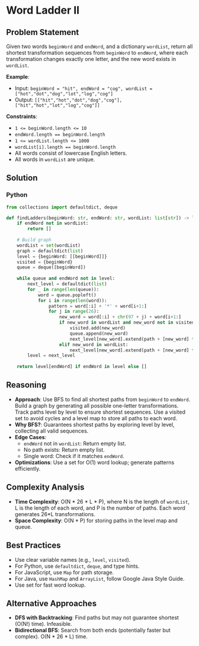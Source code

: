 # Word Ladder II

## Problem Statement
Given two words `beginWord` and `endWord`, and a dictionary `wordList`, return all shortest transformation sequences from `beginWord` to `endWord`, where each transformation changes exactly one letter, and the new word exists in `wordList`.

**Example**:
- Input: `beginWord = "hit", endWord = "cog", wordList = ["hot","dot","dog","lot","log","cog"]`
- Output: `[["hit","hot","dot","dog","cog"],["hit","hot","lot","log","cog"]]`

**Constraints**:
- `1 <= beginWord.length <= 10`
- `endWord.length == beginWord.length`
- `1 <= wordList.length <= 1000`
- `wordList[i].length == beginWord.length`
- All words consist of lowercase English letters.
- All words in `wordList` are unique.

## Solution

### Python
```python
from collections import defaultdict, deque

def findLadders(beginWord: str, endWord: str, wordList: list[str]) -> list[list[str]]:
    if endWord not in wordList:
        return []
    
    # Build graph
    wordList = set(wordList)
    graph = defaultdict(list)
    level = {beginWord: [[beginWord]]}
    visited = {beginWord}
    queue = deque([beginWord])
    
    while queue and endWord not in level:
        next_level = defaultdict(list)
        for _ in range(len(queue)):
            word = queue.popleft()
            for i in range(len(word)):
                pattern = word[:i] + '*' + word[i+1:]
                for j in range(26):
                    new_word = word[:i] + chr(97 + j) + word[i+1:]
                    if new_word in wordList and new_word not in visited:
                        visited.add(new_word)
                        queue.append(new_word)
                        next_level[new_word].extend(path + [new_word] for path in level[word])
                    elif new_word in wordList:
                        next_level[new_word].extend(path + [new_word] for path in level[word])
        level = next_level
    
    return level[endWord] if endWord in level else []
```

## Reasoning
- **Approach**: Use BFS to find all shortest paths from `beginWord` to `endWord`. Build a graph by generating all possible one-letter transformations. Track paths level by level to ensure shortest sequences. Use a visited set to avoid cycles and a level map to store all paths to each word.
- **Why BFS?**: Guarantees shortest paths by exploring level by level, collecting all valid sequences.
- **Edge Cases**:
  - `endWord` not in `wordList`: Return empty list.
  - No path exists: Return empty list.
  - Single word: Check if it matches `endWord`.
- **Optimizations**: Use a set for O(1) word lookup; generate patterns efficiently.

## Complexity Analysis
- **Time Complexity**: O(N * 26 * L * P), where N is the length of `wordList`, L is the length of each word, and P is the number of paths. Each word generates 26*L transformations.
- **Space Complexity**: O(N * P) for storing paths in the level map and queue.

## Best Practices
- Use clear variable names (e.g., `level`, `visited`).
- For Python, use `defaultdict`, `deque`, and type hints.
- For JavaScript, use `Map` for path storage.
- For Java, use `HashMap` and `ArrayList`, follow Google Java Style Guide.
- Use set for fast word lookup.

## Alternative Approaches
- **DFS with Backtracking**: Find paths but may not guarantee shortest (O(N!) time). Infeasible.
- **Bidirectional BFS**: Search from both ends (potentially faster but complex). O(N * 26 * L) time.